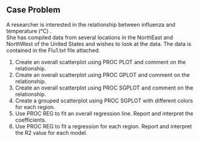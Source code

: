 ## Case Problem
A researcher is interested in the relationship between influenza and temperature (°C) .  
She has compiled data from several locations in the NorthEast and NorthWest of the 
United States and wishes to look at the data.  The data is contained in the Flu1.txt 
file attached.

1. Create an overall scatterplot using PROC PLOT and comment on the relationship.  
2. Create an overall scatterplot using PROC GPLOT and comment on the relationship.  
3. Create an overall scatterplot using PROC SGPLOT and comment on the relationship.   
4. Create a grouped scatterplot using PROC SGPLOT with different colors for each region.
5. Use PROC REG to fit an overall regression line. Report and interpret the coefficients.  
6. Use PROC REG to fit a regression for each region. Report and interpret the R2 value for each model.
